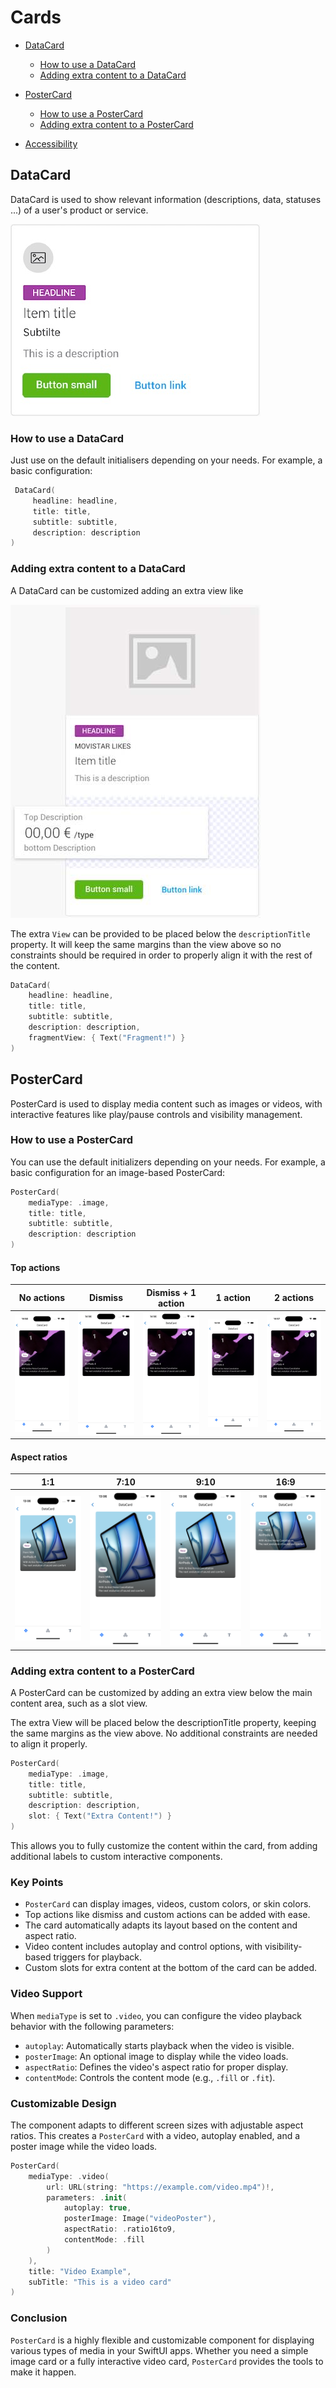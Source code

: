 # Cards

* [DataCard](#datacard)
   * [How to use a DataCard](#how-to-use-a-datacard)
   * [Adding extra content to a DataCard](#adding-extra-content-to-a-datacard)

* [PosterCard](#postercard)
   * [How to use a PosterCard](#how-to-use-a-postercard)
   * [Adding extra content to a PosterCard](#adding-extra-content-to-a-postercard)

* [Accessibility](#accessibility)

## DataCard

DataCard is used to show relevant information (descriptions, data, statuses ...) of a user's product or service.

![DataCard](./docs/images/data-card.jpg)

### How to use a DataCard

Just use on the default initialisers depending on your needs. For example, a basic configuration:

```swift
 DataCard(
     headline: headline,
     title: title,
     subtitle: subtitle,
     description: description
)
```

### Adding extra content to a DataCard

A DataCard can be customized adding an extra view like

![DataCard](./docs/images/card-extra-content.jpg)

The extra `View` can be provided to be placed below the `descriptionTitle` property. It will keep the same margins than the view above so no constraints should be required in order to properly align it with the rest of the content.

```swift
DataCard(
    headline: headline,
    title: title,
    subtitle: subtitle,
    description: description,
    fragmentView: { Text("Fragment!") }
)
```

## PosterCard

PosterCard is used to display media content such as images or videos, with interactive features like play/pause controls and visibility management.

### How to use a PosterCard

You can use the default initializers depending on your needs. For example, a basic configuration for an image-based PosterCard:

```swift
PosterCard(
    mediaType: .image,
    title: title,
    subtitle: subtitle,
    description: description
)
```
#### Top actions

| No actions                   | Dismiss                       | Dismiss + 1 action            | 1 action                      | 2 actions                     |
|------------------------------|-------------------------------|-------------------------------|-------------------------------|-------------------------------|
| ![Image 1](./docs/images/postercard-action-none.png) | ![Image 2](./docs/images/postercard-action-dismiss.png) | ![Image 3](./docs/images/postercard-action-dismiss1a.png) | ![Image 4](./docs/images/postercard-action-1a.png) | ![Image 5](./docs/images/postercard-action-2a.png) |

#### Aspect ratios

| 1:1                                    | 7:10                                     | 9:10                                     | 16:9                                     |
|----------------------------------------|------------------------------------------|------------------------------------------|------------------------------------------|
| ![Image 1](./docs/images/postercard-1-1.png) | ![Image 2](./docs/images/postercard-7-10.png) | ![Image 3](./docs/images/postercard-9-10.png) | ![Image 4](./docs/images/postercard-16-9.png) |

### Adding extra content to a PosterCard

A PosterCard can be customized by adding an extra view below the main content area, such as a slot view.

The extra View will be placed below the descriptionTitle property, keeping the same margins as the view above. No additional constraints are needed to align it properly.

```swift
PosterCard(
    mediaType: .image,
    title: title,
    subtitle: subtitle,
    description: description,
    slot: { Text("Extra Content!") }
)
```
This allows you to fully customize the content within the card, from adding additional labels to custom interactive components.

### Key Points

* `PosterCard` can display images, videos, custom colors, or skin colors.
* Top actions like dismiss and custom actions can be added with ease.
* The card automatically adapts its layout based on the content and aspect ratio.
* Video content includes autoplay and control options, with visibility-based triggers for playback.
* Custom slots for extra content at the bottom of the card can be added.

### Video Support

When `mediaType` is set to `.video`, you can configure the video playback behavior with the following parameters:

* `autoplay`: Automatically starts playback when the video is visible.
* `posterImage`: An optional image to display while the video loads.
* `aspectRatio`: Defines the video's aspect ratio for proper display.
* `contentMode`: Controls the content mode (e.g., `.fill` or `.fit`).

### Customizable Design

The component adapts to different screen sizes with adjustable aspect ratios. This creates a `PosterCard` with a video, autoplay enabled, and a poster image while the video loads.

```swift
PosterCard(
    mediaType: .video(
        url: URL(string: "https://example.com/video.mp4")!,
        parameters: .init(
            autoplay: true,
            posterImage: Image("videoPoster"),
            aspectRatio: .ratio16to9,
            contentMode: .fill
        )
    ),
    title: "Video Example",
    subTitle: "This is a video card"
)
```


### Conclusion

`PosterCard` is a highly flexible and customizable component for displaying various types of media in your SwiftUI apps. Whether you need a simple image card or a fully interactive video card, `PosterCard` provides the tools to make it happen.
